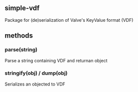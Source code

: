 
## simple-vdf

Package for (de)serialization of Valve's KeyValue format (VDF)

## methods

### parse(string)
Parse a string containing VDF and returnan object

### stringify(obj) / dump(obj)
Serializes an objected to VDF
